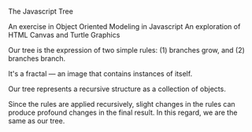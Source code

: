 The Javascript Tree

An exercise in Object Oriented Modeling in Javascript
An exploration of HTML Canvas and Turtle Graphics

Our tree is the expression of two simple rules: (1) branches grow, and (2) branches branch.

It's a fractal — an image that contains instances of itself.

Our tree represents a recursive structure as a collection of objects.

Since the rules are applied recursively, slight changes in the rules can produce profound changes in the final result. In this regard, we are the same as our tree.